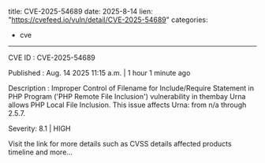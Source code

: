  
title: CVE-2025-54689
date: 2025-8-14
lien: "https://cvefeed.io/vuln/detail/CVE-2025-54689"
categories:
  - cve
---

CVE ID : CVE-2025-54689

Published :  Aug. 14
2025
11:15 a.m. | 1 hour
1 minute ago

Description : Improper Control of Filename for Include/Require Statement in PHP Program ('PHP Remote File Inclusion') vulnerability in thembay Urna allows PHP Local File Inclusion. This issue affects Urna: from n/a through 2.5.7.

Severity: 8.1 | HIGH

Visit the link for more details
such as CVSS details
affected products
timeline
and more...
